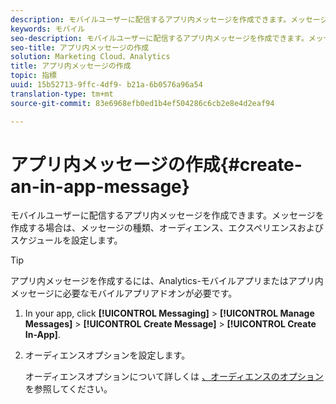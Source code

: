 ```yaml
---
description: モバイルユーザーに配信するアプリ内メッセージを作成できます。メッセージを作成する場合は、メッセージの種類、オーディエンス、エクスペリエンスおよびスケジュールを設定します。
keywords: モバイル
seo-description: モバイルユーザーに配信するアプリ内メッセージを作成できます。メッセージを作成する場合は、メッセージの種類、オーディエンス、エクスペリエンスおよびスケジュールを設定します。
seo-title: アプリ内メッセージの作成
solution: Marketing Cloud、Analytics
title: アプリ内メッセージの作成
topic: 指標
uuid: 15b52713-9ffc-4df9- b21a-6b0576a96a54
translation-type: tm+mt
source-git-commit: 83e6968efb0ed1b4ef504286c6cb2e8e4d2eaf94

---
```



# アプリ内メッセージの作成{#create-an-in-app-message}

モバイルユーザーに配信するアプリ内メッセージを作成できます。メッセージを作成する場合は、メッセージの種類、オーディエンス、エクスペリエンスおよびスケジュールを設定します。

>[!TIP]
>
>アプリ内メッセージを作成するには、Analytics-モバイルアプリまたはアプリ内メッセージに必要なモバイルアプリアドオンが必要です。

1. In your app, click **[!UICONTROL Messaging]** &gt; **[!UICONTROL Manage Messages]** &gt; **[!UICONTROL Create Message]** &gt; **[!UICONTROL Create In-App]**.
1. オーディエンスオプションを設定します。

   オーディエンスオプションについて詳しくは [、オーディエンスのオプション](/help/using/in-app-messaging/t-in-app-message/c-audience-in-app-message.md)を参照してください。
